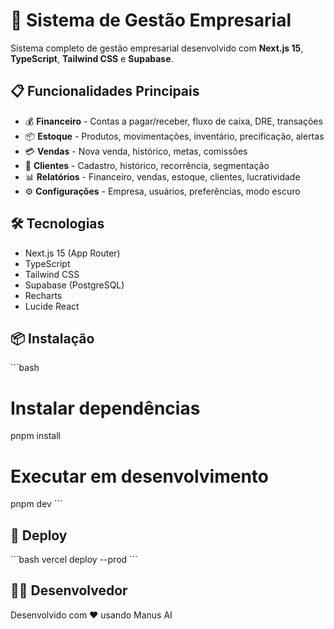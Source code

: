 # 🚀 Sistema de Gestão Empresarial

Sistema completo de gestão empresarial desenvolvido com **Next.js 15**, **TypeScript**, **Tailwind CSS** e **Supabase**.

## 📋 Funcionalidades Principais

- 💰 **Financeiro** - Contas a pagar/receber, fluxo de caixa, DRE, transações
- 📦 **Estoque** - Produtos, movimentações, inventário, precificação, alertas
- 💳 **Vendas** - Nova venda, histórico, metas, comissões
- 👥 **Clientes** - Cadastro, histórico, recorrência, segmentação
- 📊 **Relatórios** - Financeiro, vendas, estoque, clientes, lucratividade
- ⚙️ **Configurações** - Empresa, usuários, preferências, modo escuro

## 🛠️ Tecnologias

- Next.js 15 (App Router)
- TypeScript
- Tailwind CSS
- Supabase (PostgreSQL)
- Recharts
- Lucide React

## 📦 Instalação

\`\`\`bash
# Instalar dependências
pnpm install

# Executar em desenvolvimento
pnpm dev
\`\`\`

## 🚀 Deploy

\`\`\`bash
vercel deploy --prod
\`\`\`

## 👨‍💻 Desenvolvedor

Desenvolvido com ❤️ usando Manus AI
